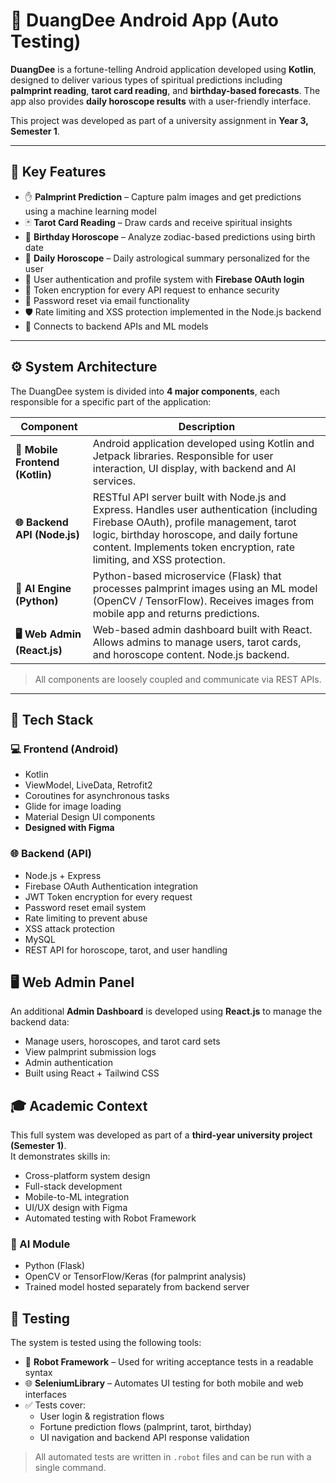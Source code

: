 # 🔮 DuangDee Android App (Auto Testing)

**DuangDee** is a fortune-telling Android application developed using **Kotlin**, designed to deliver various types of spiritual predictions including **palmprint reading**, **tarot card reading**, and **birthday-based forecasts**. The app also provides **daily horoscope results** with a user-friendly interface.

This project was developed as part of a university assignment in **Year 3, Semester 1**.

---

## 🚀 Key Features

- ✋ **Palmprint Prediction** – Capture palm images and get predictions using a machine learning model
- 🃏 **Tarot Card Reading** – Draw cards and receive spiritual insights
- 🎂 **Birthday Horoscope** – Analyze zodiac-based predictions using birth date
- 📅 **Daily Horoscope** – Daily astrological summary personalized for the user
- 👤 User authentication and profile system with **Firebase OAuth login**
- 🔐 Token encryption for every API request to enhance security
- 📧 Password reset via email functionality
- 🛡️ Rate limiting and XSS protection implemented in the Node.js backend
- 🔗 Connects to backend APIs and ML models

---

## ⚙️ System Architecture

The DuangDee system is divided into **4 major components**, each responsible for a specific part of the application:

| Component           | Description |
|---------------------|-------------|
| **📱 Mobile Frontend (Kotlin)** | Android application developed using Kotlin and Jetpack libraries. Responsible for user interaction, UI display, with backend and AI services. |
| **🌐 Backend API (Node.js)** | RESTful API server built with Node.js and Express. Handles user authentication (including Firebase OAuth), profile management, tarot logic, birthday horoscope, and daily fortune content. Implements token encryption, rate limiting, and XSS protection. |
| **🧠 AI Engine (Python)** | Python-based microservice (Flask) that processes palmprint images using an ML model (OpenCV / TensorFlow). Receives images from mobile app and returns predictions. |
| **🖥️ Web Admin (React.js)** | Web-based admin dashboard built with React. Allows admins to manage users, tarot cards, and horoscope content. Node.js backend. |

> All components are loosely coupled and communicate via REST APIs.

---

## 🧰 Tech Stack

### 💻 Frontend (Android)

- Kotlin
- ViewModel, LiveData, Retrofit2
- Coroutines for asynchronous tasks
- Glide for image loading
- Material Design UI components
- **Designed with Figma**

### 🌐 Backend (API)

- Node.js + Express
- Firebase OAuth Authentication integration
- JWT Token encryption for every request
- Password reset email system
- Rate limiting to prevent abuse
- XSS attack protection
- MySQL
- REST API for horoscope, tarot, and user handling

## 🖥️ Web Admin Panel

An additional **Admin Dashboard** is developed using **React.js** to manage the backend data:

- Manage users, horoscopes, and tarot card sets
- View palmprint submission logs
- Admin authentication
- Built using React + Tailwind CSS

## 🎓 Academic Context

This full system was developed as part of a **third-year university project (Semester 1)**.  
It demonstrates skills in:

- Cross-platform system design
- Full-stack development
- Mobile-to-ML integration
- UI/UX design with Figma
- Automated testing with Robot Framework

### 🧠 AI Module

- Python (Flask)
- OpenCV or TensorFlow/Keras (for palmprint analysis)
- Trained model hosted separately from backend server

## 🧪 Testing

The system is tested using the following tools:

- 🤖 **Robot Framework** – Used for writing acceptance tests in a readable syntax
- 🌐 **SeleniumLibrary** – Automates UI testing for both mobile and web interfaces
- ✅ Tests cover:
  - User login & registration flows
  - Fortune prediction flows (palmprint, tarot, birthday)
  - UI navigation and backend API response validation

> All automated tests are written in `.robot` files and can be run with a single command.
